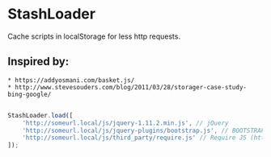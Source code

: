 # StashLoader
Cache scripts in localStorage for less http requests.

## Inspired by:
	* https://addyosmani.com/basket.js/
	* http://www.stevesouders.com/blog/2011/03/28/storager-case-study-bing-google/

```JavaScript

StashLoader.load([
	'http://someurl.local/js/jquery-1.11.2.min.js', // jQuery
	'http://someurl.local/js/jquery-plugins/bootstrap.js', // BOOTSTRAP
	'http://someurl.local/js/third_party/require.js' // Require JS (http://requirejs.org/)
]);

```
